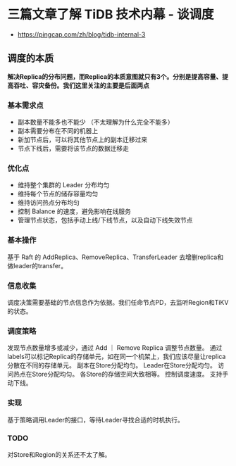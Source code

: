 # 三篇文章了解 TiDB 技术内幕 - 谈调度
- https://pingcap.com/zh/blog/tidb-internal-3

## 调度的本质
**解决Replica的分布问题，而Replica的本质意图就只有3个。分别是提高容量、提高吞吐、容灾备份。我们这里关注的主要是后面两点**

### 基本需求点
- 副本数量不能多也不能少 （不太理解为什么完全不能多）
- 副本需要分布在不同的机器上
- 新加节点后，可以将其他节点上的副本迁移过来
- 节点下线后，需要将该节点的数据迁移走

### 优化点
- 维持整个集群的 Leader 分布均匀
- 维持每个节点的储存容量均匀
- 维持访问热点分布均匀
- 控制 Balance 的速度，避免影响在线服务
- 管理节点状态，包括手动上线/下线节点，以及自动下线失效节点

### 基本操作
基于 Raft 的 AddReplica、RemoveReplica、TransferLeader 去增删replica和做leader的transfer。

### 信息收集
调度决策需要基础的节点信息作为依据。我们任命节点PD，去监听Region和TiKV的状态。

### 调度策略
发现节点数量增多或减少，通过 Add ｜ Remove Replica 调整节点数量。
通过labels可以标记Replica的存储单元，如在同一个机架上，我们应该尽量让replica分散在不同的存储单元。
副本在Store分配均匀。
Leader在Store分配均匀。
访问热点在Store分配均匀。
各Store的存储空间大致相等。
控制调度速度。
支持手动下线。

### 实现
基于策略调用Leader的接口，等待Leader寻找合适的时机执行。

### TODO
对Store和Region的关系还不太了解。
